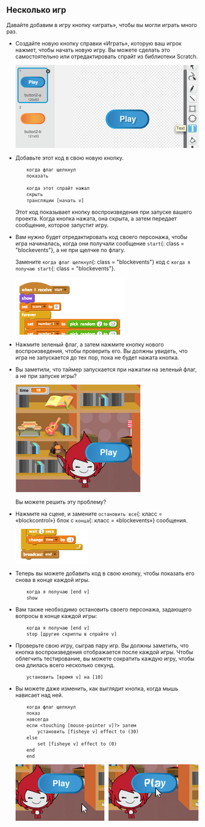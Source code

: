 ## Несколько игр

Давайте добавим в игру кнопку «играть», чтобы вы могли играть много раз.

+ Создайте новую кнопку справки «Играть», которую ваш игрок нажмет, чтобы начать новую игру. Вы можете сделать это самостоятельно или отредактировать спрайт из библиотеки Scratch.
    
    ![Скриншот](images/brain-play.png)

+ Добавьте этот код в свою новую кнопку.
    
    ```blocks
        когда флаг щелкнул
        показать
    
        когда этот спрайт нажал
        скрыть
        трансляции [начать v]
    ```
    
    Этот код показывает кнопку воспроизведения при запуске вашего проекта. Когда кнопка нажата, она скрыта, а затем передает сообщение, которое запустит игру.

+ Вам нужно будет отредактировать код своего персонажа, чтобы игра начиналась, когда они получали сообщение `start`{: class = "blockevents"}, а не при щелчке по флагу.
    
    Замените `когда флаг щелкнул`{: class = "blockevents"} код с `когда я получаю start`{: class = "blockevents"}.
    
    ![Скриншот](images/brain-start.png)

+ Нажмите зеленый флаг, а затем нажмите кнопку нового воспроизведения, чтобы проверить его. Вы должны увидеть, что игра не запускается до тех пор, пока не будет нажата кнопка.

+ Вы заметили, что таймер запускается при нажатии на зеленый флаг, а не при запуске игры?
    
    ![Скриншот](images/brain-timer-bug.png)
    
    Вы можете решить эту проблему?

+ Нажмите на сцене, и замените `остановить все`{: класс = «blockcontrol»} блок с `конца`{: класс = «blockevents»} сообщения.
    
    ![Скриншот](images/brain-end.png)

+ Теперь вы можете добавить код в свою кнопку, чтобы показать его снова в конце каждой игры.
    
    ```blocks
        когда я получаю [end v]
        show
    ```

+ Вам также необходимо остановить своего персонажа, задающего вопросы в конце каждой игры:
    
    ```blocks
        когда я получаю [end v]
        stop [другие скрипты в спрайте v]
    ```

+ Проверьте свою игру, сыграв пару игр. Вы должны заметить, что кнопка воспроизведения отображается после каждой игры. Чтобы облегчить тестирование, вы можете сократить каждую игру, чтобы она длилась всего несколько секунд.
    
    ```blocks
        установить [время v] на [10]
    ```

+ Вы можете даже изменить, как выглядит кнопка, когда мышь нависает над ней.
    
    ```blocks
        когда флаг щелкнул
        показ
        навсегда
        если <touching [mouse-pointer v]?> затем
            установить [fisheye v] effect to (30)
        else
            set [fisheye v] effect to (0)
        end
        end
    ```
    
    ![Скриншот](images/brain-fisheye.png)